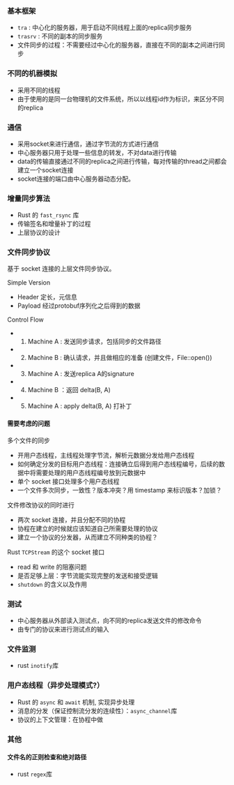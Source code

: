 ### 基本框架

- `tra` : 中心化的服务器，用于启动不同线程上面的replica同步服务
- `trasrv` : 不同的副本的同步服务
- 文件同步的过程：不需要经过中心化的服务器，直接在不同的副本之间进行同步

### 不同的机器模拟

- 采用不同的线程
- 由于使用的是同一台物理机的文件系统，所以以线程id作为标识，来区分不同的replica

### 通信

- 采用socket来进行通信，通过字节流的方式进行通信
- 中心服务器只用于处理一些信息的转发，不对data进行传输
- data的传输直接通过不同的replica之间进行传输，每对传输的thread之间都会建立一个socket连接
- socket连接的端口由中心服务器动态分配。

###  增量同步算法

- Rust 的 `fast_rsync` 库
- 传输签名和增量补丁的过程
- 上层协议的设计

### 文件同步协议

基于 socket 连接的上层文件同步协议。

Simple Version

- Header 定长，元信息
- Payload 经过protobuf序列化之后得到的数据

Control Flow

- 1. Machine A : 发送同步请求，包括同步的文件路径
- 2. Machine B : 确认请求，并且做相应的准备 (创建文件，File::open())
- 3. Machine A : 发送replica A的signature
- 4. Machine B ：返回 delta(B, A)
- 5. Machine A : apply delta(B, A) 打补丁

#### 需要考虑的问题

多个文件的同步
- 开用户态线程，主线程处理字节流，解析元数据分发给用户态线程
- 如何确定分发的目标用户态线程：连接确立后得到用户态线程编号，后续的数据中将需要处理的用户态线程编号放到元数据中
- 单个 socket 接口处理多个用户态线程
- 一个文件多次同步，一致性？版本冲突？用 timestamp 来标识版本？加锁？

文件修改协议的同时进行

- 两次 socket 连接，并且分配不同的协程
- 协程在建立的时候就应该知道自己所需要处理的协议
- 建立一个协议的分发器，从而建立不同种类的协程？

Rust `TCPStream` 的这个 socket 接口

- read 和 write 的阻塞问题
- 是否足够上层：字节流能实现完整的发送和接受逻辑
- `shutdown` 的含义以及作用

### 测试

- 中心服务器从外部读入测试点，向不同的replica发送文件的修改命令
- 由专门的协议来进行测试点的输入

### 文件监测

- rust `inotify`库

### 用户态线程（异步处理模式?）

- Rust 的 `async` 和 `await` 机制, 实现异步处理
- 消息的分发（保证控制流分发的连续性）：`async_channel`库
- 协议的上下文管理：在协程中做

### 其他

#### 文件名的正则检查和绝对路径

- rust `regex`库
